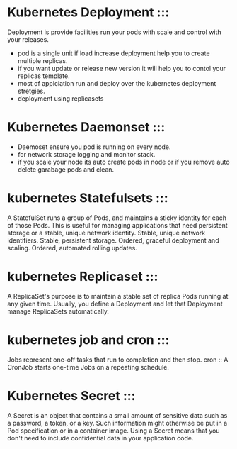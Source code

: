 # Kubernetes Deployment :::
Deployment is provide facilities run your pods with scale and control with your releases. 
- pod is a single unit if load increase deployment help you to create multiple replicas. 
- if you want update or release new version it will help you to contol your replicas template. 
- most of applciation run and deploy over the kubernetes deployment stretgies. 
- deployment using replicasets 

# Kubernetes Daemonset :::
- Daemoset ensure you pod is running on every node. 
- for network storage logging and monitor stack. 
- if you scale your node its auto create pods in node or if you remove auto delete garabage pods and clean.

# kubernetes Statefulsets :::
A StatefulSet runs a group of Pods, and maintains a sticky identity for each of those Pods. This is useful for managing applications that need persistent storage or a stable, unique network identity.
Stable, unique network identifiers.
Stable, persistent storage.
Ordered, graceful deployment and scaling.
Ordered, automated rolling updates.

# kubernetes Replicaset ::: 
A ReplicaSet's purpose is to maintain a stable set of replica Pods running at any given time. Usually, you define a Deployment and let that Deployment manage ReplicaSets automatically.

# kubernetes job and cron ::: 
Jobs represent one-off tasks that run to completion and then stop. 
cron :: A CronJob starts one-time Jobs on a repeating schedule.


# Kubernetes Secret :::

A Secret is an object that contains a small amount of sensitive data such as a password, a token, or a key. Such information might otherwise be put in a Pod specification or in a container image. Using a Secret means that you don't need to include confidential data in your application code.